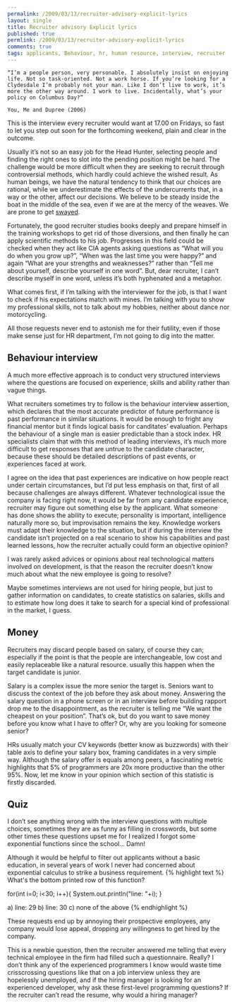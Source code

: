 ```yaml
---
permalink: /2009/03/13/recruiter-advisory-explicit-lyrics
layout: single
title: Recruiter advisory Explicit lyrics
published: true
permlink: /2009/03/13/recruiter-advisory-explicit-lyrics
comments: true
tags: applicants, Behaviour, hr, human resource, interview, recruiter
---
```

    “I’m a people person, very personable. I absolutely insist on enjoying life. Not so task-oriented. Not a work horse. If you’re looking for a Clydesdale I’m probably not your man. Like I don’t live to work, it’s more the other way around. I work to live. Incidentally, what’s your policy on Columbus Day?”

    You, Me and Dupree (2006)

This is the interview every recruiter would want at 17.00 on Fridays, so fast to let you step out soon for the forthcoming weekend, plain and clear in the outcome.  

Usually it’s not so an easy job for the Head Hunter, selecting people and finding the right ones to slot into the pending position might be hard. The challenge would be more difficult when they are seeking to recruit through controversial methods, which hardly could achieve the wished result. As human beings, we have the natural tendency to think that our choices are rational, while we underestimate the effects of the undercurrents that, in a way or the other, affect our decisions.  We believe to be steady inside the boat in the middle of the sea, even if we are at the mercy of the weaves. We are prone to get [swayed](http://www.huffingtonpost.com/alvaro-fernandez/why-smart-brains-make-stu_b_108359.html).

Fortunately, the good recruiter studies books deeply and prepare himself in the training workshops to get rid of those diversions, and then finally he can apply scientific methods to his job. Progresses in this field could be checked when they act like CIA agents asking questions as “What will you do when you grow up?”, “When was the last time you were happy?” and again “What are your strengths and weaknesses?” rather than “Tell me about yourself, describe yourself in one word”. But, dear recruiter, I can’t describe myself in one word, unless it’s both hyphenated and a metaphor.

What comes first, if I’m talking with the interviewer for the job, is that I want to check if his expectations match with mines. I’m talking with you to show my professional skills, not to talk about my hobbies, neither about dance nor motorcycling.

All those requests never end to astonish me for their futility, even if those make sense just for HR department, I’m not going to dig into the matter.

## Behaviour interview
A much more effective approach is to conduct very structured interviews where the questions are focused on experience, skills and ability rather than vague things.

What recruiters sometimes try to follow is the behaviour interview assertion, which declares that the most accurate predictor of future performance is past performance in similar situations. It would be enough to fright any financial mentor but it finds logical basis for canditates’ evaluation. Perhaps the behaviour of a single man is easier predictable than a stock index. HR specialists claim that with this method of leading interviews, it’s much more difficult to get responses that are untrue to the candidate character, because these should be detailed descriptions of past events, or experiences faced at work.

I agree on the idea that past experiences are indicative on how people react under certain circumstances, but I’d put less emphasis on that, first of all because challenges are always different. Whatever technological issue the company is facing right now, it would be far from any candidate experience, recruiter may figure out something else by the applicant. What someone has done shows the ability to execute; personality is important, intelligence naturally more so, but improvisation remains the key.  Knowledge workers must adapt their knowledge to the situation, but if during the interview the candidate isn’t projected on a real scenario to show his capabilities and past learned lessons, how the recruiter actually could form an objective opinion?  

I was rarely asked advices or opinions about real technological matters involved on development,  is that the reason the recruiter doesn’t know much about what the new employee is going to resolve?

Maybe sometimes interviews are not used for hiring people, but just to gather information on candidates, to create statistics on salaries, skills and to estimate how long does it take to search for a special kind of professional in the market, I guess.

## Money
Recruiters may discard people based on salary, of course they can; especially if the point is that the people are interchangeable, low cost and easily replaceable like a natural resource. usually this happen when the target candidate is junior.

Salary is a complex issue the more senior the target is. Seniors want to discuss the context of the job before they ask about money. Answering the salary question in a phone screen or in an interview before building rapport drop me to the disappointment, as the recruiter is telling me “We want the cheapest on your position”. That’s ok, but do you want to save money before you know what I have to offer? Or, why are you looking for someone senior?

HRs usually match your CV keywords (better know as buzzwords) with their table axis to define your salary box, framing candidates in a very simple way. Although the salary offer is equals among peers, a fascinating metric highlights that 5% of programmers are 20x more productive than the other 95%. Now, let me know in your opinion which section of this statistic is firstly discarded.

## Quiz
I don’t see anything wrong with the interview questions with multiple choices, sometimes they are as funny as filling in crosswords, but some other times these questions upset me for I realized I forgot some exponential functions since the school… Damn!

Although it would be helpful to filter out applicants without a basic education, in several years of work I never had concerned about exponential calculus to strike a business requirement.
{% highlight text %}
What's the bottom printed row of this function?

for(int i=0; i<30; i++){
   System.out.println("line: "+i);
}

a) line: 29
b) line: 30
c) none of the above
{% endhighlight %}

These requests end up by annoying their prospective employees, any company would lose appeal, dropping any willingness to get hired by the company.

This is a newbie question, then the recruiter answered me telling that every technical employee in the firm had filled such a questionnaire. Really? I don’t think any of the experienced programmers I know would waste time crisscrossing questions like that  on a job interview unless they are hopelessly unemployed, and if the hiring manager is looking for an experienced developer, why ask these first-level programming questions? If the recruiter can’t read the resume, why would a hiring manager?